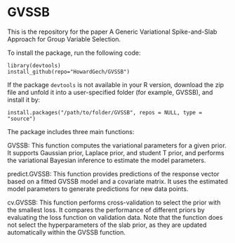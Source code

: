 # GVSSB
This is the repository for the paper A Generic Variational Spike-and-Slab Approach for Group Variable Selection.

To install the package, run the following code:

```
library(devtools)
install_github(repo="HowardGech/GVSSB")
```

If the package $\texttt{devtools}$ is not available in your R version,  download the zip file and unfold it into a user-specified folder (for example, GVSSB), and install it by:

```
install.packages("/path/to/folder/GVSSB", repos = NULL, type = "source")
```
The package includes three main functions:

GVSSB: This function computes the variational parameters for a given prior. It supports Gaussian prior, Laplace prior, and student T prior, and performs the variational Bayesian inference to estimate the model parameters.

predict.GVSSB: This function provides predictions of the response vector based on a fitted GVSSB model and a covariate matrix. It uses the estimated model parameters to generate predictions for new data points.

cv.GVSSB: This function performs cross-validation to select the prior with the smallest loss. It compares the performance of different priors by evaluating the loss function on validation data. Note that the function does not select the hyperparameters of the slab prior, as they are updated automatically within the GVSSB function.
